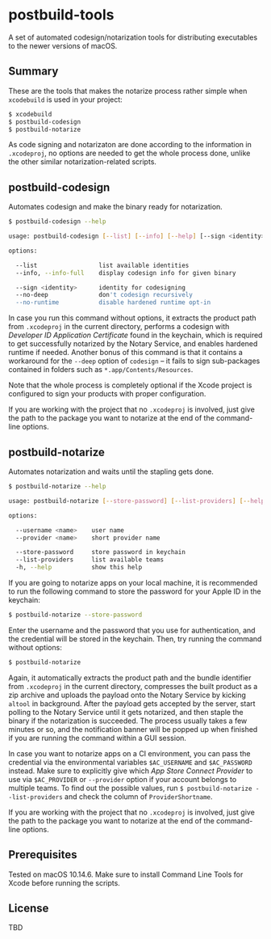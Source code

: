 # postbuild-tools

A set of automated codesign/notarization tools for distributing executables to the newer versions of macOS.

## Summary

These are the tools that makes the notarize process rather simple when `xcodebuild` is used in your project:

```sh
$ xcodebuild
$ postbuild-codesign
$ postbuild-notarize
```

As code signing and notarizaton are done according to the information in `.xcodeproj`, no options are needed to get the whole process done, unlike the other similar notarization-related scripts.

## postbuild-codesign

Automates codesign and make the binary ready for notarization.

```sh
$ postbuild-codesign --help
```

```sh
usage: postbuild-codesign [--list] [--info] [--help] [--sign <identity>] [--no-deep] [--no-runtime] [package-path]

options:

  --list                 list available identities
  --info, --info-full    display codesign info for given binary

  --sign <identity>      identity for codesigning
  --no-deep              don't codesign recursively
  --no-runtime           disable hardened runtime opt-in
```

In case you run this command without options, it extracts the product path from `.xcodeproj` in the current directory, performs a codesign with *Developer ID Application Certificate* found in the keychain, which is required to get successfully notarized by the Notary Service, and enables hardened runtime if needed. Another bonus of this command is that it contains a workaround for the `--deep` option of `codesign` – it fails to sign sub-packages contained in folders such as `*.app/Contents/Resources`.

Note that the whole process is completely optional if the Xcode project is configured to sign your products with proper configuration.

If you are working with the project that no `.xcodeproj` is involved, just give the path to the package you want to notarize at the end of the command-line options.

## postbuild-notarize

Automates notarization and waits until the stapling gets done.

```sh
$ postbuild-notarize --help
```

```sh
usage: postbuild-notarize [--store-password] [--list-providers] [--help] [package-path]

options:

  --username <name>    user name
  --provider <name>    short provider name

  --store-password     store password in keychain
  --list-providers     list available teams
  -h, --help           show this help
```

If you are going to notarize apps on your local machine, it is recommended to run the following command to store the password for your Apple ID in the keychain:

```sh
$ postbuild-notarize --store-password
```

Enter the username and the password that you use for authentication, and the credential will be stored in the keychain. Then, try running the command without options:

```sh
$ postbuild-notarize
```

Again, it automatically extracts the product path and the bundle identifier from `.xcodeproj` in the current directory, compresses the built product as a zip archive and uploads the payload onto the Notary Service by kicking `altool` in background. After the payload gets accepted by the server, start polling to the Notary Service until it gets notarized, and then staple the binary if the notarization is succeeded. The process usually takes a few minutes or so, and the notification banner will be popped up when finished if you are running the command within a GUI session.

In case you want to notarize apps on a CI environment, you can pass the credential via the environmental variables `$AC_USERNAME` and `$AC_PASSWORD` instead. Make sure to explicitly give which *App Store Connect Provider* to use via `$AC_PROVIDER` or `--provider` option if your account belongs to multiple teams. To find out the possible values, run `$ postbuild-notarize --list-providers` and check the column of `ProviderShortname`.

If you are working with the project that no `.xcodeproj` is involved, just give the path to the package you want to notarize at the end of the command-line options.

## Prerequisites

Tested on macOS 10.14.6. Make sure to install Command Line Tools for Xcode before running the scripts.

## License

TBD
